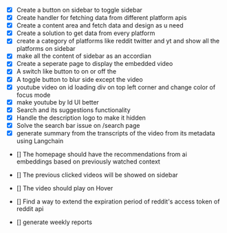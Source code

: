 - [X] Create a button on sidebar to toggle sidebar
- [X] Create handler for fetching data from different platform apis
- [X] Create a content area and fetch data and design as u need
- [X] Create a solution to get data from every platform 
- [X] create a category of platforms like reddit twitter and yt and show all the platforms on sidebar
- [X] make all the content of sidebar as an accordian
- [X] Create a seperate page to display the embedded video
- [X] A switch like button to on or off the 
- [X] A toggle button to blur side except the video
- [X] youtube video on id loading div on top left corner and change color of focus mode 
- [X] make youtube by Id UI better
- [X] Search and its suggestions functionality
- [X] Handle the description logo to make it hidden
- [X] Solve the search bar issue on /search page
- [X] generate summary from the transcripts of the video from its metadata using Langchain

- [] The homepage should have the recommendations from ai embeddings based on previously watched context
- [] The previous clicked videos will be showed on sidebar
- [] The video should play on Hover
- []  Find a way to extend the expiration period of reddit's access token of reddit api 

- [] generate weekly reports